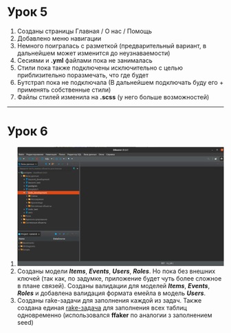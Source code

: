 # Урок 5

1. Созданы страницы Главная / О нас / Помощь
2. Добавлено меню навигации
3. Немного поигралась с разметкой (предварительный вариант, в дальнейшем может изменится до неузнаваемости)
4. Сесиями и **.yml** файлами пока не занималась
5. Стили пока также подключены исключительно с целью приблизительно поразмечать, что где будет
6. Бутстрап пока не подключала (В дальнейшем подключать буду его +  применять собственные стили)
7. Файлы стилей изменила на **.scss** (у него больше возможностей)
***
# Урок 6
1. ![Скрин с DBeaver](app/assets/images/DBeaver.png)
2. Созданы модели ***Items***, ***Events***, ***Users***, ***Roles***. Но пока без внешних ключей (так как, по задумке, приложение будет чуть более сложное в плане связей). Созданы валидации для моделей ***Items***, ***Events***, ***Roles*** и добавлена валидация формата емейла в модель ***Users***.
3. Cозданы rake-задачи для заполнения каждой из задач. Также создана единая [rake-задача](https://github.com/CeMuPaMuDa/todo/blob/lesson6/lib/tasks/create_data.rake) для заполнения всех таблиц одновременно (использовался **ffaker** по аналогии з заполнением seed)